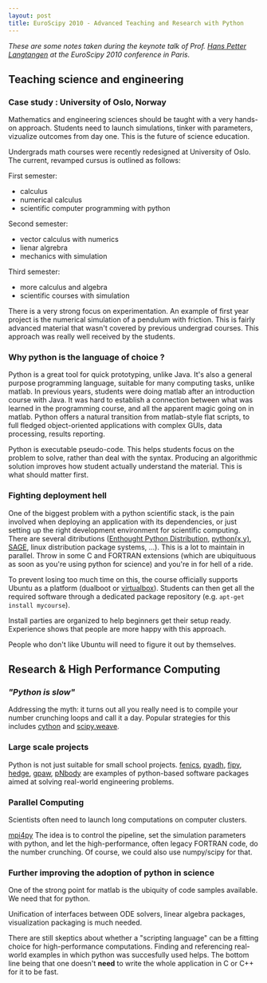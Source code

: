 ```yaml
---
layout: post
title: EuroScipy 2010 - Advanced Teaching and Research with Python 
---
```



*These are some notes taken during the keynote talk of Prof.
[Hans Petter Langtangen](http://vefur.simula.no/~hpl/) at the
EuroScipy 2010 conference in Paris.*



## Teaching science and engineering


### Case study : University of Oslo, Norway

Mathematics and engineering sciences should be taught with a very
hands-on approach. Students need to launch simulations, tinker
with parameters, vizualize outcomes from day one. This is the
future of science education.

Undergrads math courses were recently redesigned at University of Oslo. 
The current, revamped cursus is outlined as follows:

First semester:
- calculus
- numerical calculus
- scientific computer programming with python

Second semester:
- vector calculus with numerics
- lienar algrebra
- mechanics with simulation

Third semester:
- more calculus and algebra
- scientific courses with simulation


There is a very strong focus on experimentation.
An example of first year project is the numerical simulation of a
pendulum with friction. This is fairly advanced material that wasn't
covered by previous undergrad courses. This approach was really well
received by the students.




### Why python is the language of choice ?

Python is a great tool for quick prototyping, unlike Java. It's also a
general purpose programming language, suitable for many computing tasks,
unlike matlab.
In previous years, students were doing matlab after an introduction
course with Java. It was hard to establish a connection between what
was learned in the programming course, and all the apparent magic going on in matlab. 
Python offers a natural transition from matlab-style flat
scripts, to full fledged object-oriented applications with complex
GUIs, data processing, results reporting.

Python is executable pseudo-code. This helps students focus on the problem
to solve, rather than deal with the syntax. Producing an algorithmic
solution improves how student actually understand the material. This
is what should matter first.



### Fighting deployment hell

One of the biggest problem with a python scientific stack, is the pain involved
when deploying an application with its dependencies, or just
setting up the right development environment for scientific computing.
There are several ditributions ([Enthought Python Distribution](http://www.enthought.com/products/epd.php), [python(x,y)](http://www.pythonxy.com/), [SAGE](http://www.sagemath.org/), linux distribution
package systems, ...). This is a lot to maintain in parallel.
Throw in some C and FORTRAN extensions (which are ubiquituous as soon
as you're using python for science) and you're in for hell of a
ride.

To prevent losing too much time on this, the course officially
supports Ubuntu as a platform (dualboot or
[virtualbox](http://www.virtualbox.org/)). Students can then get all
the required software through a dedicated package repository (e.g. `apt-get install
mycourse`).

Install parties are organized to help beginners get their setup ready.
Experience shows that people are more happy with this approach.

People who don't like Ubuntu will need to figure it out by themselves.



## Research & High Performance Computing


### *"Python is slow"*

Addressing the myth: it turns out all you really need
is to compile your number crunching loops and call it a day. Popular strategies for
this includes [cython](http://www.cython.org/) and
[scipy.weave](http://www.scipy.org/Weave). 



### Large scale projects

Python is not just suitable for small school projects. 
[fenics](http://www.fenicsproject.org), [pyadh](https://adh.usace.army.mil/pyadh/),
[fipy](http://www.ctcms.nist.gov/fipy/), [hedge](http://mathema.tician.de/software/hedge),
[gpaw](https://wiki.fysik.dtu.dk/gpaw/),
[pNbody](http://obswww.unige.ch/~revaz/pNbody/) are examples of
python-based software packages aimed at solving real-world engineering
problems. 



### Parallel Computing

Scientists often need to launch long computations on computer
clusters. 

[mpi4py](http://mpi4py.scipy.org/docs/usrman/index.html) 
The idea is to control the pipeline, set the simulation parameters with
python, and let the high-performance, often legacy FORTRAN code, do
the number crunching. Of course, we could also use numpy/scipy for that.


### Further improving the adoption of python in science

One of the strong point for matlab is the ubiquity of code samples
available. We need that for python. 

Unification of interfaces between
ODE solvers, linear algebra packages, visualization packaging is much
needed.

There are still skeptics about whether a "scripting language" can be a
fitting choice for high-performance computations. Finding and referencing
real-world examples in which python was succesfully used helps. The
bottom line being that one doesn't **need** to write the whole application
in C or C++ for it to be fast.


